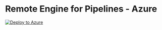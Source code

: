 # Remote Engine for Pipelines - Azure

[![Deploy to Azure](https://azuredeploy.net/deploybutton.png)](https://portal.azure.com/#create/Microsoft.Template/uri/https%3A%2F%2Fraw.githubusercontent.com%2FTalend%2Fremote-engine-for-pipelines-azure%2Fmaster%2Fazuredeploy.json)

